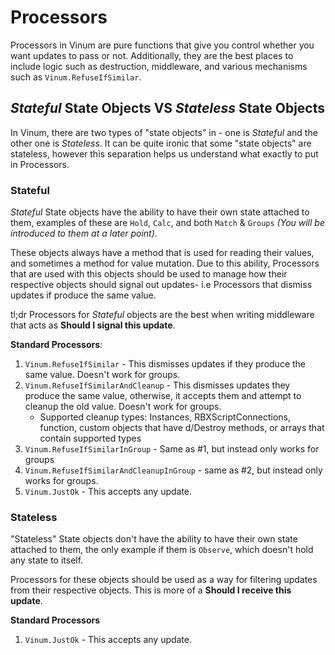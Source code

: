 # Processors

Processors in Vinum are pure functions that give you control whether you want updates to pass or not. Additionally, they are the best places to include logic such as destruction, middleware, and various mechanisms such as `Vinum.RefuseIfSimilar`. 

## *Stateful* State Objects VS *Stateless* State Objects

In Vinum, there are two types of "state objects" in - one is *Stateful* and the other one is *Stateless*. It can be quite ironic that some "state objects" are stateless, however this separation helps us understand what exactly to put in Processors.

### Stateful
*Stateful* State objects have the ability to have their own state attached to them, examples of these are `Hold`, `Calc`, and both `Match` & `Groups` *(You will be introduced to them at a later point)*.

These objects always have a method that is used for reading their values, and sometimes a method for value mutation. Due to this ability, Processors that are used with this objects should be used to manage how their respective objects should signal out updates- i.e Processors that dismiss updates if produce the same value.

tl;dr Processors for *Stateful* objects are the best when writing middleware that acts as **Should I signal this update**.

**Standard Processors**:

1. `Vinum.RefuseIfSimilar` - This dismisses updates if they produce the same value. Doesn't work for groups.
2. `Vinum.RefuseIfSimilarAndCleanup` - This dismisses updates they produce the same value, otherwise, it accepts them and attempt to cleanup the old value. Doesn't work for groups.
    * Supported cleanup types: Instances, RBXScriptConnections, function, custom objects that have d/Destroy methods, or arrays that contain supported types
3. `Vinum.RefuseIfSimilarInGroup` - Same as #1, but instead only works for groups
4. `Vinum.RefuseIfSimilarAndCleanupInGroup` - same as #2, but instead only works for groups.
5. `Vinum.JustOk` - This accepts any update.

### Stateless
"Stateless" State objects don't have the ability to have their own state attached to them, the only example if them is `Observe`, which doesn't hold any state to itself.

Processors for these objects should be used as a way for filtering updates from their respective objects. This is more of a **Should I receive this update**. 

**Standard Processors**

1. `Vinum.JustOk` - This accepts any update.